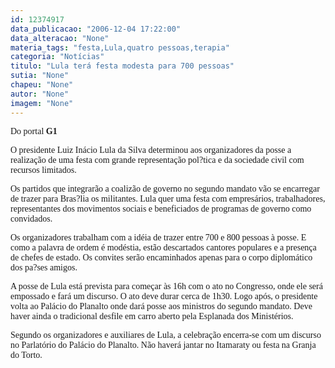 ```yaml
---
id: 12374917
data_publicacao: "2006-12-04 17:22:00"
data_alteracao: "None"
materia_tags: "festa,Lula,quatro pessoas,terapia"
categoria: "Notícias"
titulo: "Lula terá festa modesta para 700 pessoas"
sutia: "None"
chapeu: "None"
autor: "None"
imagem: "None"
---
```

<p><P><FONT face=Verdana>Do portal <B>G1</P></B></FONT></p>
<p><P><FONT face=Verdana>O presidente Luiz Inácio Lula da Silva determinou aos organizadores da posse a realização de uma festa com grande representação pol?tica e da sociedade civil com recursos limitados. </FONT></P></p>
<p><P><FONT face=Verdana>Os partidos que integrarão a coalizão de governo no segundo mandato vão se encarregar de trazer para Bras?lia os militantes. Lula quer uma festa com empresários, trabalhadores, representantes dos movimentos sociais e beneficiados de programas de governo como convidados.</FONT></P></p>
<p><P><FONT face=Verdana>Os organizadores trabalham com a idéia de trazer entre 700 e 800 pessoas à posse. E como a palavra de ordem é modéstia, estão descartados cantores populares e a presença de chefes de estado. Os convites serão encaminhados apenas para o corpo diplomático dos pa?ses amigos.</FONT></P></p>
<p><P><FONT face=Verdana>A posse de Lula está prevista para começar às 16h com o ato no Congresso, onde ele será empossado e fará um discurso. O ato deve durar cerca de 1h30. Logo após, o presidente volta ao Palácio do Planalto onde dará posse aos ministros do segundo mandato. Deve haver ainda o tradicional desfile em carro aberto pela Esplanada dos Ministérios.</FONT></P></p>
<p><P><FONT face=Verdana>Segundo os organizadores e auxiliares de Lula, a celebração encerra-se com um discurso no Parlatório do Palácio do Planalto. Não haverá jantar no Itamaraty ou festa na Granja do Torto.</FONT></P> </p>
